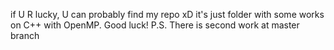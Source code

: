 if U R lucky, U can probably find my repo xD it's just folder with some works on C++ with OpenMP. Good luck!
P.S. There is second work at master branch 
